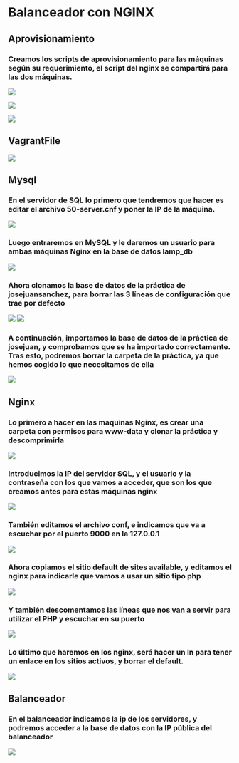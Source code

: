 # Balanceador con NGINX 

## Aprovisionamiento

### Creamos los scripts de aprovisionamiento para las máquinas según su requerimiento, el script del nginx se compartirá para las dos máquinas.
![](Imagenes/2Scriptsql.png)

![](Imagenes/3scriptnginx.png)

![](Imagenes/4scriptbalanceador.png)

## VagrantFile
![](Imagenes/1vagrantfile.png)

## Mysql
### En el servidor de SQL lo primero que tendremos que hacer es editar el archivo 50-server.cnf y poner la IP de la máquina.
![](Imagenes/5mysqsl.png)

### Luego entraremos en MySQL y le daremos un usuario para ambas máquinas Nginx en la base de datos lamp_db
![](Imagenes/6mysql.png)

### Ahora clonamos la base de datos de la práctica de josejuansanchez, para borrar las 3 líneas de configuración que trae por defecto
![](Imagenes/6.5mysql.png)
![](Imagenes/7mysql.png)


### A continuación, importamos la base de datos de la práctica de josejuan, y comprobamos que se ha importado correctamente. Tras esto, podremos borrar la carpeta de la práctica, ya que hemos cogido lo que necesitamos de ella
![](Imagenes/8mysql.png)


## Nginx

### Lo primero a hacer en las maquinas Nginx, es crear una carpeta con permisos para www-data y clonar la práctica y descomprimirla
![](Imagenes/9nginx.png)

### Introducimos la IP del servidor SQL, y el usuario y la contraseña con los que vamos a acceder, que son los que creamos antes para estas máquinas nginx
![](Imagenes/10nginx.png)

### También editamos el archivo conf, e indicamos que va a escuchar por el puerto 9000 en la 127.0.0.1
![](Imagenes/11nginx.png)

### Ahora copiamos el sitio default de sites available, y editamos el nginx para indicarle que vamos a usar un sitio tipo php
![](Imagenes/12nginx.png)

### Y también descomentamos las líneas que nos van a servir para utilizar el PHP y escuchar en su puerto
![](Imagenes/13nginx.png)

### Lo último que haremos en los nginx, será hacer un ln para tener un enlace en los sitios activos, y borrar el default.
![](Imagenes/14nginx.png)

## Balanceador

### En el balanceador indicamos la ip de los servidores, y podremos acceder a la base de datos con la IP pública del balanceador
![](Imagenes/15balanceador.png)
